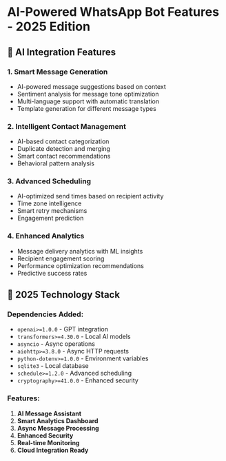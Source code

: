 # AI-Powered WhatsApp Bot Features - 2025 Edition

## 🤖 AI Integration Features

### 1. Smart Message Generation
- AI-powered message suggestions based on context
- Sentiment analysis for message tone optimization
- Multi-language support with automatic translation
- Template generation for different message types

### 2. Intelligent Contact Management
- AI-based contact categorization
- Duplicate detection and merging
- Smart contact recommendations
- Behavioral pattern analysis

### 3. Advanced Scheduling
- AI-optimized send times based on recipient activity
- Time zone intelligence
- Smart retry mechanisms
- Engagement prediction

### 4. Enhanced Analytics
- Message delivery analytics with ML insights
- Recipient engagement scoring
- Performance optimization recommendations
- Predictive success rates

## 🔮 2025 Technology Stack

### Dependencies Added:
- `openai>=1.0.0` - GPT integration
- `transformers>=4.30.0` - Local AI models
- `asyncio` - Async operations
- `aiohttp>=3.8.0` - Async HTTP requests
- `python-dotenv>=1.0.0` - Environment variables
- `sqlite3` - Local database
- `schedule>=1.2.0` - Advanced scheduling
- `cryptography>=41.0.0` - Enhanced security

### Features:
1. **AI Message Assistant**
2. **Smart Analytics Dashboard**
3. **Async Message Processing**
4. **Enhanced Security**
5. **Real-time Monitoring**
6. **Cloud Integration Ready**